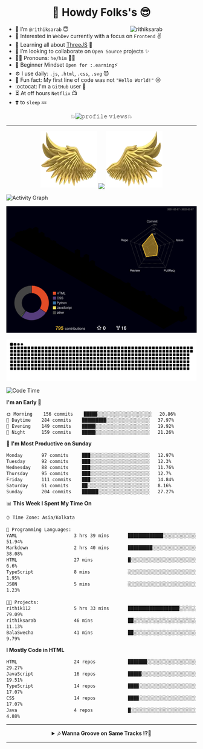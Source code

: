 <h1 align="center">🌟 Howdy Folks's 😎</h1> 

<a href="https://github.com/rithiksarab"><img width="35%" align="right" alt="rithiksarab" src="https://github-profile-trophy.vercel.app/?username=rithiksarab&theme=juicyfresh&no-frame=true&no-bg=true&title=Commit&row=1&column=1" /></a>

- 👋 I’m `@rithiksarab` 😇
- 👀 Interested in `WebDev` currently with a focus on `Frontend` ✌️
- 🌱 Learning all about [ThreeJS](https://threejs.org/ "ThreeJS's Homepage") 🍃
- 💞️ I’m looking to collaborate on `Open Source` projects ✨
- 👨‍🦰 Pronouns: `he/him` 👨‍💻
- 🧠 Beginner Mindset `Open for :.earning`⚡️
- ⚙️ I use daily: `.js`, `.html`, `.css`, `.svg` 😈
- 🎉 Fun fact: My first line of code was not `"Hello World!"` 😜
- :octocat: I'm a `GitHub` user 😬
- ⏳ At off hours `Netflix` 📺
- ❣️ to `sleep` 💤

<p align="center">
💥<img src="https://komarev.com/ghpvc/?username=rithiksarab&label=PROFILE+HITS&color=000000&style=flat-square" alt="𝚙𝚛𝚘𝚏𝚒𝚕𝚎 𝚟𝚒𝚎𝚠𝚜">💥 
</p>

<hr>

<p align="center">
  <img height="150" width="150" src="assets/WEBP/LWing.webp">
  <img align="center" src="https://streak-stats-github.herokuapp.com?user=rithiksarab&theme=highcontrast&hide_border=true&date_format=M%20j%5B%2C%20Y%5D&fire=FFD700&currStreakLabel=FFD700&ring=FFD700"/>
  <img height="150" width="150" src="assets/WEBP/RWing.webp">
</p>

![Activity Graph](https://activity-graph.herokuapp.com/graph?username=rithiksarab&bg_color=000000&color=ffffff&line=ffd700&point=ffffff&area=true&hide_border=true)

![3DContrib](./profile-3d-contrib/profile-night-rainbow.svg)

![Snake 𝙲𝚘𝚗𝚝𝚛𝚒𝚋𝚞𝚝𝚒𝚘𝚗 𝙶𝚛𝚊𝚙𝚑](https://raw.githubusercontent.com/rithiksarab/rithiksarab/snakeAsset/github-contribution-grid-snake.svg)

<!--START_SECTION:waka-->
![Code Time](http://img.shields.io/badge/Code%20Time-178%20hrs%2021%20mins-blue)

**I'm an Early 🐤** 

```text
🌞 Morning    156 commits    █████░░░░░░░░░░░░░░░░░░░░   20.86% 
🌆 Daytime    284 commits    █████████░░░░░░░░░░░░░░░░   37.97% 
🌃 Evening    149 commits    █████░░░░░░░░░░░░░░░░░░░░   19.92% 
🌙 Night      159 commits    █████░░░░░░░░░░░░░░░░░░░░   21.26%

```
📅 **I'm Most Productive on Sunday** 

```text
Monday       97 commits     ███░░░░░░░░░░░░░░░░░░░░░░   12.97% 
Tuesday      92 commits     ███░░░░░░░░░░░░░░░░░░░░░░   12.3% 
Wednesday    88 commits     ███░░░░░░░░░░░░░░░░░░░░░░   11.76% 
Thursday     95 commits     ███░░░░░░░░░░░░░░░░░░░░░░   12.7% 
Friday       111 commits    ███░░░░░░░░░░░░░░░░░░░░░░   14.84% 
Saturday     61 commits     ██░░░░░░░░░░░░░░░░░░░░░░░   8.16% 
Sunday       204 commits    ██████░░░░░░░░░░░░░░░░░░░   27.27%

```


📊 **This Week I Spent My Time On** 

```text
⌚︎ Time Zone: Asia/Kolkata

💬 Programming Languages: 
YAML                     3 hrs 39 mins       █████████████░░░░░░░░░░░░   51.94% 
Markdown                 2 hrs 40 mins       █████████░░░░░░░░░░░░░░░░   38.08% 
HTML                     27 mins             █░░░░░░░░░░░░░░░░░░░░░░░░   6.6% 
TypeScript               8 mins              ░░░░░░░░░░░░░░░░░░░░░░░░░   1.95% 
JSON                     5 mins              ░░░░░░░░░░░░░░░░░░░░░░░░░   1.23%

🐱‍💻 Projects: 
rithik112                5 hrs 33 mins       ███████████████████░░░░░░   79.09% 
rithiksarab              46 mins             ██░░░░░░░░░░░░░░░░░░░░░░░   11.13% 
BalaSwecha               41 mins             ██░░░░░░░░░░░░░░░░░░░░░░░   9.79%

```

**I Mostly Code in HTML** 

```text
HTML                     24 repos            ███████░░░░░░░░░░░░░░░░░░   29.27% 
JavaScript               16 repos            █████░░░░░░░░░░░░░░░░░░░░   19.51% 
TypeScript               14 repos            ████░░░░░░░░░░░░░░░░░░░░░   17.07% 
CSS                      14 repos            ████░░░░░░░░░░░░░░░░░░░░░   17.07% 
Java                     4 repos             █░░░░░░░░░░░░░░░░░░░░░░░░   4.88%

```



<!--END_SECTION:waka-->

----

<details align='center'>
  <summary> <b> 🎶 Wanna Groove on Same Tracks ⁉️🎸</b> </summary>
  <br>
  <p align="center">
    <img width="45%" src="https://spotify-github-profile.vercel.app/api/view?uid=h8riszzfr9uqcxw2t7pju5xbc&cover_image=true&theme=default&bar_color_cover=true"/>
    <img width="45%" src="https://spotify-recently-played-readme.vercel.app/api?user=h8riszzfr9uqcxw2t7pju5xbc&count=7&width=320"/>
  </p>
</details>

----
